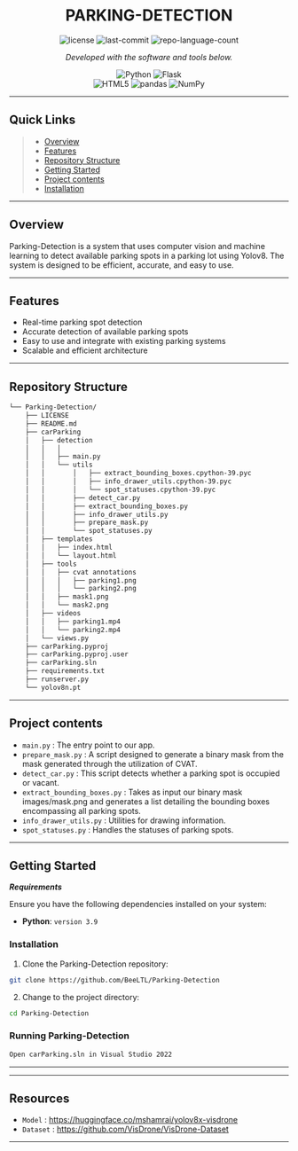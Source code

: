 
<p align="center">
    <h1 align="center">PARKING-DETECTION</h1>
</p>

<p align="center">
	<img src="https://img.shields.io/github/license/BeeLTL/Parking-Detection?style=flat&color=0080ff" alt="license">
	<img src="https://img.shields.io/github/last-commit/BeeLTL/Parking-Detection?style=flat&logo=git&logoColor=white&color=0080ff" alt="last-commit">
	<img src="https://img.shields.io/github/languages/count/BeeLTL/Parking-Detection?style=flat&color=0080ff" alt="repo-language-count">
<p>
<p align="center">
		<em>Developed with the software and tools below.</em>
</p>
<p align="center">
	<img src="https://img.shields.io/badge/Python-3776AB.svg?style=flat&logo=Python&logoColor=white" alt="Python">
 	<img src="https://img.shields.io/badge/Flask-000000.svg?style=flat&logo=Flask&logoColor=white" alt="Flask">
	<br>
	<img src="https://img.shields.io/badge/HTML5-E34F26.svg?style=flat&logo=HTML5&logoColor=white" alt="HTML5">
	<img src="https://img.shields.io/badge/pandas-150458.svg?style=flat&logo=pandas&logoColor=white" alt="pandas">
	<img src="https://img.shields.io/badge/NumPy-013243.svg?style=flat&logo=NumPy&logoColor=white" alt="NumPy">
</p>
<hr>

##  Quick Links

> - [ Overview](#overview)
> - [ Features](#features)
> - [ Repository Structure](#repository-structure)
> -  [ Getting Started](#getting-started)
> - [ Project contents](#project-contents)
> - [ Installation](#installation)

---

##  Overview

Parking-Detection is a system that uses computer vision and machine learning to detect available parking spots in a parking lot using Yolov8. The system is designed to be efficient, accurate, and easy to use.

---

##  Features

* Real-time parking spot detection
* Accurate detection of available parking spots
* Easy to use and integrate with existing parking systems
* Scalable and efficient architecture

---

##  Repository Structure

```sh
└── Parking-Detection/
    ├── LICENSE
    ├── README.md
    ├── carParking
    │   ├── detection
    │   │   │   
    │   │   ├── main.py
    │   │   └── utils
    │   │       │   ├── extract_bounding_boxes.cpython-39.pyc
    │   │       │   ├── info_drawer_utils.cpython-39.pyc
    │   │       │   └── spot_statuses.cpython-39.pyc
    │   │       ├── detect_car.py
    │   │       ├── extract_bounding_boxes.py
    │   │       ├── info_drawer_utils.py
    │   │       ├── prepare_mask.py
    │   │       └── spot_statuses.py
    │   ├── templates
    │   │   ├── index.html
    │   │   └── layout.html
    │   ├── tools
    │   │   ├── cvat annotations
    │   │   │   ├── parking1.png
    │   │   │   └── parking2.png
    │   │   ├── mask1.png
    │   │   └── mask2.png
    │   ├── videos
    │   │   ├── parking1.mp4
    │   │   └── parking2.mp4
    │   └── views.py
    ├── carParking.pyproj
    ├── carParking.pyproj.user
    ├── carParking.sln
    ├── requirements.txt
    ├── runserver.py
    └── yolov8n.pt
```


---

##  Project contents
* `main.py` : The entry point to our app.
* `prepare_mask.py` : A script designed to generate a binary mask from the mask generated through the utilization of CVAT.
* `detect_car.py` : This script detects whether a parking spot is occupied or vacant.
* `extract_bounding_boxes.py` : Takes as input our binary mask images/mask.png and generates a list detailing the bounding boxes encompassing all parking spots.
* `info_drawer_utils.py` : Utilities for drawing information.
* `spot_statuses.py` : Handles the statuses of parking spots.
---

##  Getting Started

***Requirements***

Ensure you have the following dependencies installed on your system:

* **Python**: `version 3.9`

###  Installation

1. Clone the Parking-Detection repository:

```sh
git clone https://github.com/BeeLTL/Parking-Detection
```

2. Change to the project directory:

```sh
cd Parking-Detection
```

###  Running Parking-Detection
```sh
Open carParking.sln in Visual Studio 2022
```


---



---

##  Resources

* `Model` : https://huggingface.co/mshamrai/yolov8x-visdrone
* `Dataset` : https://github.com/VisDrone/VisDrone-Dataset


---




